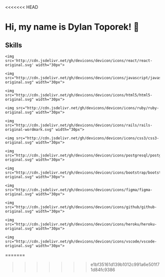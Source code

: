 <<<<<<< HEAD
# Hi, my name is Dylan Toporek! 👋

## Skills
    <img src='http://cdn.jsdelivr.net/gh/devicons/devicon/icons/react/react-original.svg' width="30px">
    
    <img src="http://cdn.jsdelivr.net/gh/devicons/devicon/icons/javascript/javascript-original.svg" width="30px">
    
    <img src="http://cdn.jsdelivr.net/gh/devicons/devicon/icons/html5/html5-original.svg" width="30px">
    
    <img src="http://cdn.jsdelivr.net/gh/devicons/devicon/icons/ruby/ruby-original.svg" width="30px">
    
    <img src="http://cdn.jsdelivr.net/gh/devicons/devicon/icons/rails/rails-original-wordmark.svg" width="30px">
    
    <img src="http://cdn.jsdelivr.net/gh/devicons/devicon/icons/css3/css3-original.svg" width="30px">
    
    <img src="http://cdn.jsdelivr.net/gh/devicons/devicon/icons/postgresql/postgresql-original.svg" width="30px">

    <img src="http://cdn.jsdelivr.net/gh/devicons/devicon/icons/bootstrap/bootstrap-original.svg" width="30px">

    <img src="http://cdn.jsdelivr.net/gh/devicons/devicon/icons/figma/figma-original.svg" width="30px">

    <img src="http://cdn.jsdelivr.net/gh/devicons/devicon/icons/github/github-original.svg" width="30px">

    <img src="http://cdn.jsdelivr.net/gh/devicons/devicon/icons/heroku/heroku-original.svg" width="30px">

    <img src="http://cdn.jsdelivr.net/gh/devicons/devicon/icons/vscode/vscode-original.svg" width="30px">
=======
>>>>>>> e1bf35161d139b1012c991a6e501f71d84fc9386

